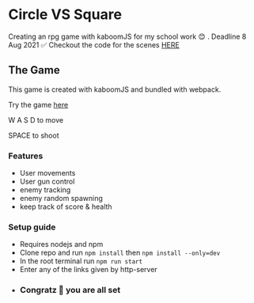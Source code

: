 # Circle VS Square
Creating an rpg game with kaboomJS for my school work  😊 . Deadline 8 Aug 2021 ✅ 
Checkout the code for the scenes [HERE](https://github.com/Azzahabie/circlevssquare/tree/main/src/components)
## The Game
This game is created with kaboomJS and bundled with webpack.

Try the game [here](https://www.azzahabie.dev/circlevssquare/)

W A S D to move

SPACE to shoot

### Features
- User movements
- User gun control
- enemy tracking
- enemy random spawning
- keep track of score & health

### Setup guide
- Requires nodejs and npm
- Clone repo and run `npm install` then `npm install --only=dev`
- In the root terminal run `npm run start`
- Enter any of the links given by http-server
- ### Congratz 🎉 you are all set
